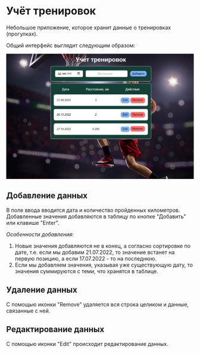 Учёт тренировок
===

Небольшое приложение, которое хранит данные о тренировках (прогулках).

Общий интерфейс выглядит следующим образом:

![Steps](./assets/screen.jpg)

## Добавление данных

В поле ввода вводится дата и количество пройденных километров. Добавленные значения добавляются в таблицу по кнопке "Добавить" или клавише "Enter".

_Особенности добавления_:
1. Новые значения добавляются не в конец, а согласно сортировке по дате, т.е. если мы добавим 21.07.2022, то значение встанет на первую позицию, а если 17.07.2022 - то на последнюю.
2. Если мы добавляем значения, указывая уже существующую дату, то значения суммируются с теми, что хранятся в таблице.

## Удаление данных

С помощью иконки "Remove" удаляется вся строка целиком и данные, связанные с ней.

## Редактирование данных

С помощью иконки "Edit" происходит редактирование данных.